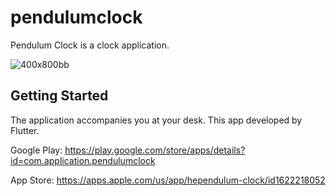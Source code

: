 # pendulumclock

Pendulum Clock is a clock application.

![400x800bb](https://github.com/erdalkama/pendulumclock/assets/34250103/9a7f2f3d-fbac-4903-95b0-b9ef8875710f)

## Getting Started

The application accompanies you at your desk. This app developed by Flutter.

Google Play:
https://play.google.com/store/apps/details?id=com.application.pendulumclock

App Store:
https://apps.apple.com/us/app/hependulum-clock/id1622218052
